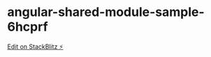 # angular-shared-module-sample-6hcprf

[Edit on StackBlitz ⚡️](https://stackblitz.com/edit/angular-shared-module-sample-6hcprf)